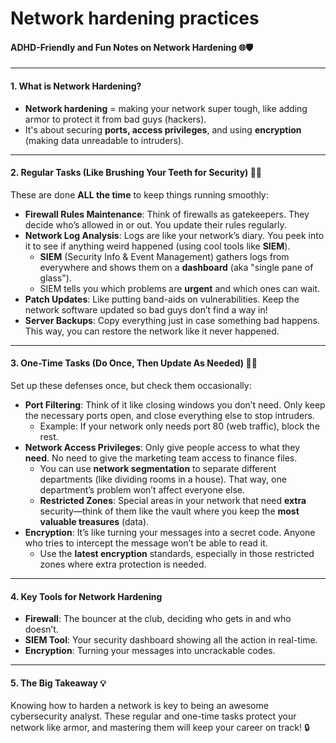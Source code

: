 # Network hardening practices

#### ADHD-Friendly and Fun Notes on Network Hardening 🌐🛡️

***

#### **1. What is Network Hardening?**

* **Network hardening** = making your network super tough, like adding armor to protect it from bad guys (hackers).
* It's about securing **ports, access privileges**, and using **encryption** (making data unreadable to intruders).

***

#### **2. Regular Tasks (Like Brushing Your Teeth for Security)** 🦷✨

These are done **ALL the time** to keep things running smoothly:

* **Firewall Rules Maintenance**: Think of firewalls as gatekeepers. They decide who’s allowed in or out. You update their rules regularly.
* **Network Log Analysis**: Logs are like your network’s diary. You peek into it to see if anything weird happened (using cool tools like **SIEM**).
  * **SIEM** (Security Info & Event Management) gathers logs from everywhere and shows them on a **dashboard** (aka "single pane of glass").
  * SIEM tells you which problems are **urgent** and which ones can wait.
* **Patch Updates**: Like putting band-aids on vulnerabilities. Keep the network software updated so bad guys don’t find a way in!
* **Server Backups**: Copy everything just in case something bad happens. This way, you can restore the network like it never happened.

***

#### **3. One-Time Tasks (Do Once, Then Update As Needed)** 🔐💾

Set up these defenses once, but check them occasionally:

* **Port Filtering**: Think of it like closing windows you don’t need. Only keep the necessary ports open, and close everything else to stop intruders.
  * Example: If your network only needs port 80 (web traffic), block the rest.
* **Network Access Privileges**: Only give people access to what they **need**. No need to give the marketing team access to finance files.
  * You can use **network segmentation** to separate different departments (like dividing rooms in a house). That way, one department’s problem won’t affect everyone else.
  * **Restricted Zones**: Special areas in your network that need **extra** security—think of them like the vault where you keep the **most valuable treasures** (data).
* **Encryption**: It’s like turning your messages into a secret code. Anyone who tries to intercept the message won’t be able to read it.
  * Use the **latest encryption** standards, especially in those restricted zones where extra protection is needed.

***

#### **4. Key Tools for Network Hardening**

* **Firewall**: The bouncer at the club, deciding who gets in and who doesn’t.
* **SIEM Tool**: Your security dashboard showing all the action in real-time.
* **Encryption**: Turning your messages into uncrackable codes.

***

#### **5. The Big Takeaway** 💡

Knowing how to harden a network is key to being an awesome cybersecurity analyst. These regular and one-time tasks protect your network like armor, and mastering them will keep your career on track! 🔒
